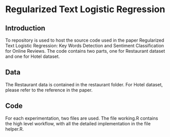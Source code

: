 # Regularized Text Logistic Regression

## Introduction
To repository is used to host the source code used in the paper Regularized Text Logistic Regression: Key Words Detection and Sentiment Classification for Online Reviews. The code contains two parts, one for Restaurant dataset and one for Hotel dataset. 

## Data
The Restaurant data is contained in the restaurant folder. For Hotel dataset, please refer to the reference in the paper.

## Code
For each experimentation, two files are used. The file working.R contains the high level workflow, with all the detailed implementation in the file helper.R.

